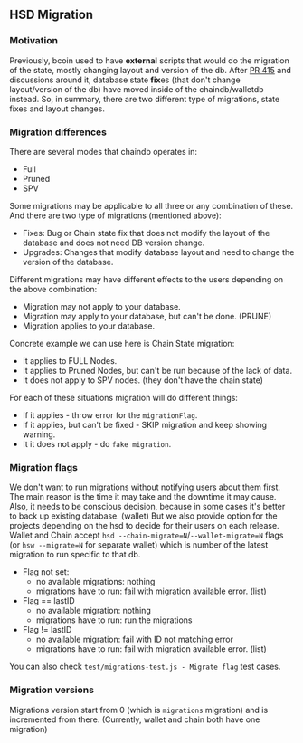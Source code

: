 ## HSD Migration
### Motivation
  Previously, bcoin used to have **external** scripts that would do
  the migration of the state, mostly changing layout and version of the db.
  After [PR 415][pr415] and discussions around it, database state **fix**es
  (that don't change layout/version of the db)
  have moved inside of the chaindb/walletdb instead.
  So, in summary, there are two different type of migrations,
  state fixes and layout changes.

### Migration differences
There are several modes that chaindb operates in:
  - Full
  - Pruned
  - SPV

Some migrations may be applicable to all three or any combination of these.  
And there are two type of migrations (mentioned above):
  - Fixes: Bug or Chain state fix that does not modify the layout of the
    database and does not need DB version change.
  - Upgrades: Changes that modify database layout and need to change the
    version of the database.

Different migrations may have different effects to the users depending on
the above combination:
  - Migration may not apply to your database.
  - Migration may apply to your database, but can't be done. (PRUNE)
  - Migration applies to your database.

Concrete example we can use here is Chain State migration:  
  - It applies to FULL Nodes.
  - It applies to Pruned Nodes, but can't be run because of the lack of data.
  - It does not apply to SPV nodes. (they don't have the chain state)

For each of these situations migration will do different things:  
  - If it applies - throw error for the `migrationFlag`.
  - If it applies, but can't be fixed - SKIP migration and keep showing warning.
  - It it does not apply - do `fake migration`.

### Migration flags
We don't want to run migrations without notifying users about them first. The
main reason is the time it may take and the downtime it may cause. Also, it
needs to be conscious decision, because in some cases it's better to back up
existing database. (wallet)
But we also provide option for the projects depending on the hsd to decide for
their users on each release. Wallet and Chain accept
`hsd --chain-migrate=N`/`--wallet-migrate=N` flags
(or `hsw --migrate=N` for separate wallet)
which is number of the latest migration to run specific to that db.

 - Flag not set:
   - no available migrations: nothing
   - migrations have to run: fail with migration available error. (list)
 - Flag == lastID
   - no available migration: nothing
   - migrations have to run: run the migrations
 - Flag != lastID
   - no available migration: fail with ID not matching error
   - migrations have to run: fail with migration available error. (list)

You can also check `test/migrations-test.js - Migrate flag` test cases.

### Migration versions
Migrations version start from 0 (which is `migrations` migration) and is
incremented from there. (Currently, wallet and chain both have one migration)

[pr415]: https://github.com/handshake-org/hsd/pull/415
